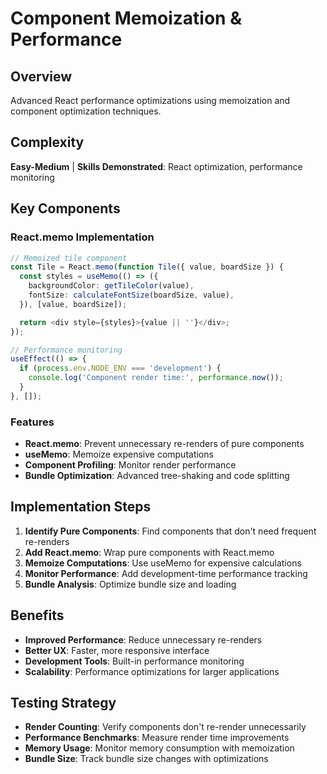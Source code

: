 # Component Memoization & Performance

## Overview

Advanced React performance optimizations using memoization and component optimization techniques.

## Complexity
**Easy-Medium** | **Skills Demonstrated**: React optimization, performance monitoring

## Key Components

### React.memo Implementation
```typescript
// Memoized tile component
const Tile = React.memo(function Tile({ value, boardSize }) {
  const styles = useMemo(() => ({
    backgroundColor: getTileColor(value),
    fontSize: calculateFontSize(boardSize, value),
  }), [value, boardSize]);

  return <div style={styles}>{value || ''}</div>;
});

// Performance monitoring
useEffect(() => {
  if (process.env.NODE_ENV === 'development') {
    console.log('Component render time:', performance.now());
  }
}, []);
```

### Features
- **React.memo**: Prevent unnecessary re-renders of pure components
- **useMemo**: Memoize expensive computations
- **Component Profiling**: Monitor render performance
- **Bundle Optimization**: Advanced tree-shaking and code splitting

## Implementation Steps

1. **Identify Pure Components**: Find components that don't need frequent re-renders
2. **Add React.memo**: Wrap pure components with React.memo
3. **Memoize Computations**: Use useMemo for expensive calculations
4. **Monitor Performance**: Add development-time performance tracking
5. **Bundle Analysis**: Optimize bundle size and loading

## Benefits

- **Improved Performance**: Reduce unnecessary re-renders
- **Better UX**: Faster, more responsive interface
- **Development Tools**: Built-in performance monitoring
- **Scalability**: Performance optimizations for larger applications

## Testing Strategy

- **Render Counting**: Verify components don't re-render unnecessarily
- **Performance Benchmarks**: Measure render time improvements
- **Memory Usage**: Monitor memory consumption with memoization
- **Bundle Size**: Track bundle size changes with optimizations
